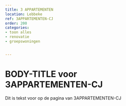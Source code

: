 ```yaml
---
title: 3 APPARTEMENTEN
location: Lebbeke
ref: 3APPARTEMENTEN-CJ
order: 200
categories:
- toon alles
- renovatie
- groepswoningen


---
```

# BODY-TITLE voor 3APPARTEMENTEN-CJ

Dit is tekst voor op de pagina van 3APPARTEMENTEN-CJ
